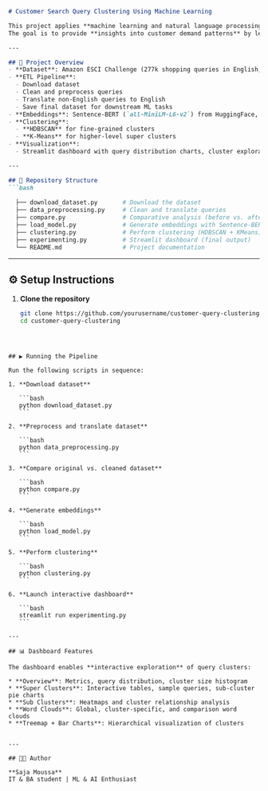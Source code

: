 
```markdown
# Customer Search Query Clustering Using Machine Learning

This project applies **machine learning and natural language processing** techniques to analyze and cluster multilingual customer search queries.  
The goal is to provide **insights into customer demand patterns** by leveraging **Sentence-BERT embeddings**, **clustering algorithms**, and an **interactive Streamlit dashboard**.

---

## 🚀 Project Overview
- **Dataset**: Amazon ESCI Challenge (277k shopping queries in English, Japanese, and Spanish).
- **ETL Pipeline**:
  - Download dataset
  - Clean and preprocess queries
  - Translate non-English queries to English
  - Save final dataset for downstream ML tasks
- **Embeddings**: Sentence-BERT (`all-MiniLM-L6-v2`) from HuggingFace, producing 384-dimensional dense vectors.
- **Clustering**:
  - **HDBSCAN** for fine-grained clusters
  - **K-Means** for higher-level super clusters
- **Visualization**:
  - Streamlit dashboard with query distribution charts, cluster exploration, word clouds, and hierarchical visualizations.

---

## 📂 Repository Structure
```bash
  
  ├── download_dataset.py       # Download the dataset
  ├── data_preprocessing.py     # Clean and translate queries
  ├── compare.py                # Comparative analysis (before vs. after preprocessing)
  ├── load_model.py             # Generate embeddings with Sentence-BERT
  ├── clustering.py             # Perform clustering (HDBSCAN + KMeans)
  ├── experimenting.py          # Streamlit dashboard (final output)
  └── README.md                 # Project documentation

````

---

## ⚙️ Setup Instructions

1. **Clone the repository**
   ```bash
   git clone https://github.com/yourusername/customer-query-clustering.git
   cd customer-query-clustering
````



## ▶️ Running the Pipeline

Run the following scripts in sequence:

1. **Download dataset**

   ```bash
   python download_dataset.py
   ```

2. **Preprocess and translate dataset**

   ```bash
   python data_preprocessing.py
   ```

3. **Compare original vs. cleaned dataset**

   ```bash
   python compare.py
   ```

4. **Generate embeddings**

   ```bash
   python load_model.py
   ```

5. **Perform clustering**

   ```bash
   python clustering.py
   ```

6. **Launch interactive dashboard**

   ```bash
   streamlit run experimenting.py
   ```

---

## 📊 Dashboard Features

The dashboard enables **interactive exploration** of query clusters:

* **Overview**: Metrics, query distribution, cluster size histogram
* **Super Clusters**: Interactive tables, sample queries, sub-cluster pie charts
* **Sub Clusters**: Heatmaps and cluster relationship analysis
* **Word Clouds**: Global, cluster-specific, and comparison word clouds
* **Treemap + Bar Charts**: Hierarchical visualization of clusters


---

## 👩‍💻 Author

**Saja Moussa**
IT & BA student | ML & AI Enthusiast


